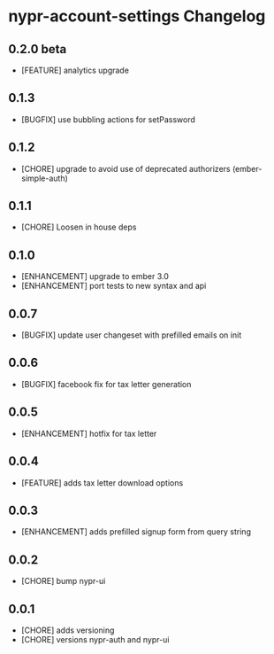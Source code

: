 # nypr-account-settings Changelog

## 0.2.0 beta
- [FEATURE] analytics upgrade

## 0.1.3
- [BUGFIX] use bubbling actions for setPassword

## 0.1.2
- [CHORE] upgrade to avoid use of deprecated authorizers (ember-simple-auth)

## 0.1.1
- [CHORE] Loosen in house deps

## 0.1.0
- [ENHANCEMENT] upgrade to ember 3.0
- [ENHANCEMENT] port tests to new syntax and api

## 0.0.7
- [BUGFIX] update user changeset with prefilled emails on init

## 0.0.6
- [BUGFIX] facebook fix for tax letter generation

## 0.0.5
- [ENHANCEMENT] hotfix for tax letter

## 0.0.4
- [FEATURE] adds tax letter download options

## 0.0.3
- [ENHANCEMENT] adds prefilled signup form from query string

## 0.0.2
- [CHORE] bump nypr-ui

## 0.0.1

- [CHORE] adds versioning
- [CHORE] versions nypr-auth and nypr-ui
